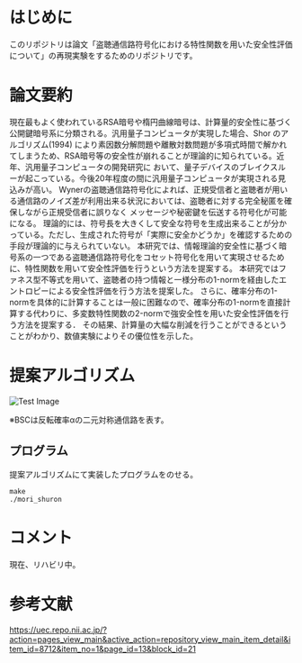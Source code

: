 # はじめに
このリポジトリは論文「盗聴通信路符号化における特性関数を用いた安全性評価について」の再現実験をするためのリポジトリです。

# 論文要約

現在最もよく使われているRSA暗号や楕円曲線暗号は、計算量的安全性に基づく公開鍵暗号系に分類される。汎用量子コンピュータが実現した場合、Shor のアルゴリズム(1994)
により素因数分解問題や離散対数問題が多項式時間で解かれてしまうため、RSA暗号等の安全性が崩れることが理論的に知られている。近年、汎用量子コンピュータの開発研究に
おいて、量子デバイスのブレイクスルーが起こっている。今後20年程度の間に汎用量子コンピュータが実現される見込みが高い。
Wynerの盗聴通信路符号化によれば、正規受信者と盗聴者が用いる通信路のノイズ差が利用出来る状況においては、盗聴者に対する完全秘匿を確保しながら正規受信者に誤りなく
メッセージや秘密鍵を伝送する符号化が可能になる。
理論的には、符号長を大きくして安全な符号を生成出来ることが分かっている。ただし、生成された符号が「実際に安全かどうか」を確認するための手段が理論的に与えられていない。
本研究では、情報理論的安全性に基づく暗号系の一つである盗聴通信路符号化をコセット符号化を用いて実現させるために、特性関数を用いて安全性評価を行うという方法を提案する。
本研究ではファネス型不等式を用いて、盗聴者の持つ情報と一様分布の1-normを経由したエントロピーによる安全性評価を行う方法を提案した。
さらに、確率分布の1-normを具体的に計算することは一般に困難なので、確率分布の1-normを直接計算する代わりに、多変数特性関数の2-normで強安全性を用いた安全性評価を行う方法を提案する．
その結果、計算量の大幅な削減を行うことができるということがわかり、数値実験によりその優位性を示した。


# 提案アルゴリズム 
![Test Image ](./image/mori_shuron.png)

※BSCは反転確率αの二元対称通信路を表す。

## プログラム
提案アルゴリズムにて実装したプログラムをのせる。
```
make
./mori_shuron
```

# コメント
現在、リハビリ中。

# 参考文献
https://uec.repo.nii.ac.jp/?action=pages_view_main&active_action=repository_view_main_item_detail&item_id=8712&item_no=1&page_id=13&block_id=21
